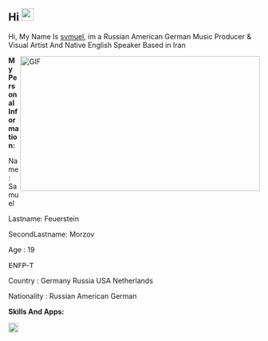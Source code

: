<h2> Hi <img src="https://cdn.discordapp.com/emojis/744623964000747601.gif?size=4096&quality=lossless" width="25px"></h2>



Hi, My Name Is [svmuel](https://t.me/DeadEmote), im  a Russian American German Music Producer & Visual Artist And Native English Speaker Based in Iran

<img align="right" alt="GIF" src="https://https://i.pinimg.com/originals/0d/a7/6a/0da76ae2424490d0ce35af3542c2182c.gif." width="480" height="270" />

**My Personal Information:**

Name: Samuel

Lastname: Feuerstein

SecondLastname: Morzov


Age : 19

𝖤𝖭𝖥𝖯-𝖳

Country : Germany Russia USA Netherlands

Nationality : Russian American German


**Skills And Apps:**  

<code><img height="20" src="https://raw.githubusercontent.com/svmuelxo/about-me/main/Adobe_Photoshop_CC_icon.svg.png"></code> 
